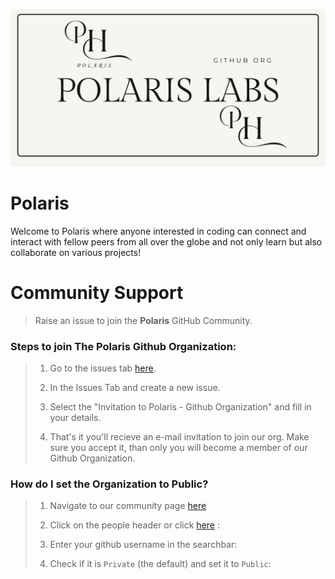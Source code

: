 
![Banner](https://raw.githubusercontent.com/PolarisLabsOrg/support/refs/heads/main/images/Polaris%20Labs.png) 
# **Polaris**

Welcome to Polaris where anyone interested in coding can connect and interact with fellow peers from all over the globe and not only learn but also collaborate on various projects!

# Community Support

> Raise an issue to join the **Polaris** GitHub Community.

     
      
### Steps to join The Polaris Github Organization:

> 1. Go to the issues tab [here](https://github.com/PolarisLabsOrg/support/issues).
>   
> 2. In the Issues Tab and create a new issue.
> 
> 3. Select the "Invitation to Polaris - Github Organization" and fill in your details.
> 
> 4. That's it you'll recieve an e-mail invitation to join our org. Make sure you accept it, than only you will become a member of our Github Organization.

### How do I set the Organization to Public?

> 1. Navigate to our community page [here](https://github.com/PolarisLabsOrg/)
>   
> 2. Click on the people header or click [here](https://github.com/orgs/PolarisLabsOrg/people) : <br>
>   
> 3. Enter your github username in the searchbar: <br>
>   
> 4. Check if it is `Private` (the default) and set it to `Public`: <br>
>   
  


